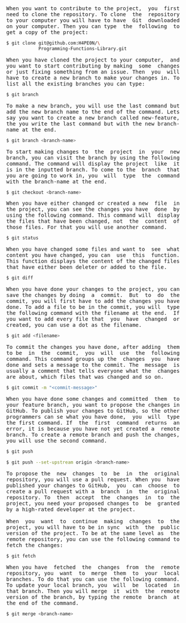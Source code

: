 <pre>
When you want to contribute to the project,  you  first
need to clone the repository. To clone  the  repository
to your computer you will have to have  Git  downloaded
on your computer. Then you can type  the  following  to
get a copy of the project:
</pre>
```bash
$ git clone git@github.com:H4PE0N/\
            Programming-Functions-Library.git
```
<pre>
When you have cloned the project to your computer,  and
you want to start contributing by making  some  changes
or just fixing something from an issue. Then  you  will
have to create a new branch to make your changes in. To
list all the existing branches you can type:
</pre>
```bash
$ git branch
```
<pre>
To make a new branch, you will use the last command but
add the new branch name to the end of the command. Lets
say you want to create a new branch called new-feature,
the you write the last command but with the new branch-
name at the end.
</pre>
```bash
$ git branch <branch-name>
```
<pre>
To start making changes to  the  project  in  your  new
branch, you can visit the branch by using the following
command. The command will display the project  like  it
is in the inputted branch. To come to the  branch  that
you are going to work in, you  will  type  the  command
with the branch-name at the end.
</pre>
```bash
$ git checkout <branch-name>
```
<pre>
When you have either changed or created a new  file  in
the project, you can see the changes you have  done  by
using the following command. This command will  display
the files that have been changed, not  the  content  of
those files. For that you will use another command.
</pre>
```bash
$ git status
```
<pre>
When you have changed some files and want to  see  what
content you have changed, you can  use  this  function.
This function displays the content of the changed files
that have either been deleter or added to the file.
</pre>
```bash
$ git diff
```
<pre>
When you have done your changes to the project, you can
save the changes by doing  a  commit.  But  to  do  the
commit, you will first have to add the changes you have
done. To add a file to be in the commit, you will  type
the following command with the filename at the end.  If
you want to add every file that  you  have  changed  or
created, you can use a dot as the filename.
</pre>
```bash
$ git add <filename>
```
<pre>
To commit the changes you have done, after adding  them
to be  in  the  commit,  you  will  use  the  following
command. This command groups up the  changes  you  have
done and sets a message to the commit. The  message  is
usually a comment that tells everyone what the  changes
are about, which files that was changed and so on.
</pre>
```bash
$ git commit -m "<commit-message>"
```
<pre>
When you have done some changes and committed  them  to
your feature branch, you want to propose the changes in
GitHub. To publish your changes to GitHub, so the other
programmers can se what you have done,  you  will  type
the first command. If  the  first  command  returns  an
error, it is because you have not yet created a  remote
branch. To create a remote branch and push the changes,
you will use the second command.
</pre>
```bash
$ git push

$ git push --set-upstream origin <branch-name>
```
<pre>
To propose the  new  changes  to  be  in  the  original
repository, you will use a pull request. When you  have
published your changes to GitHub,  you  can  choose  to
create a pull request with a  branch  in  the  original
repository. To  then  accept  the  changes  in  to  the
project, you need your proposed changes to  be  granted
by a high-rated developer at the project.

When  you  want  to  continue  making  changes  to  the
project, you will have to be in sync  with  the  public
version of the project. To be at the same level as  the
remote repository, you can use the following command to
fetch the changes:
</pre>
```bash
$ git fetch
```
<pre>
When you have  fetched  the  changes  from  the  remote
repository, you  want  to  merge  them  to  your  local
branches. To do that you can use the following command.
To update your local branch, you  will  be  located  in
that branch. Then you will merge  it  with  the  remote
version of the branch, by typing the remote  branch  at
the end of the command.
</pre>
```bash
$ git merge <branch-name>
```
